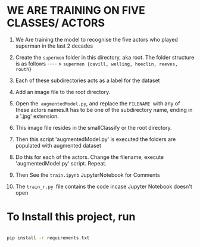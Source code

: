 # WE ARE TRAINING ON FIVE CLASSES/ ACTORS 
1. We Are training the model to recognise the five actors who played superman in the last 2 decades
2. Create the ```supermen``` folder in this directory, aka root. 
The folder structure is as follows
             ---- > ```supermen {cavill, welling, hoeclin, reeves, routh}```
             

3. Each of these subdirectories acts as a label for the dataset
4. Add an image file to the root directory.
5. Open the``` augmentedModel.py```, and replace the ```FILENAME ```with any of these actors names.It has to be one of the subdirectory name, ending in a '.jpg' extension. 
6. This image file resides in the smallClassify or the root directory.
7. Then this script 'augmentedModel.py' is executed the folders are populated with augmented dataset
8. Do this for each of the actors. Change the filename, execute 'augmentedModel.py' script. Repeat.
9. Then See the ```train.ipynb``` JupyterNotebook  for Comments
10. The ```train_r.py ```file contains the code incase Jupyter Notebook doesn't open


# To Install this project, run

```bash

pip install -r requirements.txt
```
